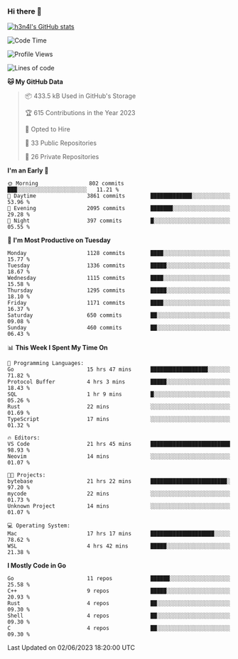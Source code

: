 ### Hi there 👋

[![h3n4l's GitHub stats](https://github-readme-stats.vercel.app/api?username=h3n4l&count_private=true&show_icons=true&theme=radical)](https://github.com/h3n4l/github-readme-stats)

<!--START_SECTION:waka-->
![Code Time](http://img.shields.io/badge/Code%20Time-1%2C264%20hrs%2026%20mins-blue)

![Profile Views](http://img.shields.io/badge/Profile%20Views-2-blue)

![Lines of code](https://img.shields.io/badge/From%20Hello%20World%20I%27ve%20Written-3.2%20million%20lines%20of%20code-blue)

**🐱 My GitHub Data** 

> 📦 433.5 kB Used in GitHub's Storage 
 > 
> 🏆 615 Contributions in the Year 2023
 > 
> 💼 Opted to Hire
 > 
> 📜 33 Public Repositories 
 > 
> 🔑 26 Private Repositories 
 > 
**I'm an Early 🐤** 

```text
🌞 Morning                802 commits         ███░░░░░░░░░░░░░░░░░░░░░░   11.21 % 
🌆 Daytime                3861 commits        █████████████░░░░░░░░░░░░   53.96 % 
🌃 Evening                2095 commits        ███████░░░░░░░░░░░░░░░░░░   29.28 % 
🌙 Night                  397 commits         █░░░░░░░░░░░░░░░░░░░░░░░░   05.55 % 
```
📅 **I'm Most Productive on Tuesday** 

```text
Monday                   1128 commits        ████░░░░░░░░░░░░░░░░░░░░░   15.77 % 
Tuesday                  1336 commits        █████░░░░░░░░░░░░░░░░░░░░   18.67 % 
Wednesday                1115 commits        ████░░░░░░░░░░░░░░░░░░░░░   15.58 % 
Thursday                 1295 commits        █████░░░░░░░░░░░░░░░░░░░░   18.10 % 
Friday                   1171 commits        ████░░░░░░░░░░░░░░░░░░░░░   16.37 % 
Saturday                 650 commits         ██░░░░░░░░░░░░░░░░░░░░░░░   09.08 % 
Sunday                   460 commits         ██░░░░░░░░░░░░░░░░░░░░░░░   06.43 % 
```


📊 **This Week I Spent My Time On** 

```text
💬 Programming Languages: 
Go                       15 hrs 47 mins      ██████████████████░░░░░░░   71.82 % 
Protocol Buffer          4 hrs 3 mins        █████░░░░░░░░░░░░░░░░░░░░   18.43 % 
SQL                      1 hr 9 mins         █░░░░░░░░░░░░░░░░░░░░░░░░   05.26 % 
Rust                     22 mins             ░░░░░░░░░░░░░░░░░░░░░░░░░   01.69 % 
TypeScript               17 mins             ░░░░░░░░░░░░░░░░░░░░░░░░░   01.32 % 

🔥 Editors: 
VS Code                  21 hrs 45 mins      █████████████████████████   98.93 % 
Neovim                   14 mins             ░░░░░░░░░░░░░░░░░░░░░░░░░   01.07 % 

🐱‍💻 Projects: 
bytebase                 21 hrs 22 mins      ████████████████████████░   97.20 % 
mycode                   22 mins             ░░░░░░░░░░░░░░░░░░░░░░░░░   01.73 % 
Unknown Project          14 mins             ░░░░░░░░░░░░░░░░░░░░░░░░░   01.07 % 

💻 Operating System: 
Mac                      17 hrs 17 mins      ████████████████████░░░░░   78.62 % 
WSL                      4 hrs 42 mins       █████░░░░░░░░░░░░░░░░░░░░   21.38 % 
```

**I Mostly Code in Go** 

```text
Go                       11 repos            ██████░░░░░░░░░░░░░░░░░░░   25.58 % 
C++                      9 repos             █████░░░░░░░░░░░░░░░░░░░░   20.93 % 
Rust                     4 repos             ██░░░░░░░░░░░░░░░░░░░░░░░   09.30 % 
Shell                    4 repos             ██░░░░░░░░░░░░░░░░░░░░░░░   09.30 % 
C                        4 repos             ██░░░░░░░░░░░░░░░░░░░░░░░   09.30 % 
```




 Last Updated on 02/06/2023 18:20:00 UTC
<!--END_SECTION:waka-->

